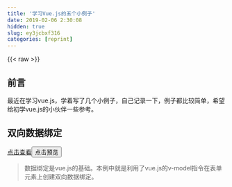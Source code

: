 ```yaml
---
title: '学习Vue.js的五个小例子' 
date: 2019-02-06 2:30:08
hidden: true
slug: ey3jcbxf316
categories: [reprint]
---
```


{{< raw >}}

                    
<h2 id="articleHeader0">前言</h2>
<p>最近在学习vue.js，学着写了几个小例子，自己记录一下，例子都比较简单，希望给初学vue.js的小伙伴一些参考。</p>
<h2 id="articleHeader1">双向数据绑定</h2>
<p><a href="https://jsfiddle.net/sunny_zhang/6yx0shkm/" rel="nofollow noreferrer" target="_blank">点击查看</a><button class="btn btn-xs btn-default ml10 preview" data-url="sunny_zhang/6yx0shkm/" data-typeid="0">点击预览</button></p>
<blockquote><p>数据绑定是vue.js的基础。本例中就是利用了vue.js的v-model指令在表单元素上创建双向数据绑定。</p></blockquote>
<div class="widget-codetool" style="display:none;">
      <div class="widget-codetool--inner">
      <span class="selectCode code-tool" data-toggle="tooltip" data-placement="top" title="" data-original-title="全选"></span>
      <span type="button" class="copyCode code-tool" data-toggle="tooltip" data-placement="top" data-clipboard-text="<!--这是我们的View-->
<div id=&quot;app&quot;>
    <p>"{{" message "}}"</p>
    <input type=&quot;text&quot; v-model=&quot;message&quot;/>
</div>

<script>
    // 这是我们的Model
    new Vue({
        el: '#app',
        data: {
            message:'Hello World!'
        }
    })
</script>" title="" data-original-title="复制"></span>
      <span type="button" class="saveToNote code-tool" data-toggle="tooltip" data-placement="top" title="" data-original-title="放进笔记"></span>
      </div>
      </div><pre class="hljs django"><code><span class="xml"><span class="hljs-comment">&lt;!--这是我们的View--&gt;</span>
<span class="hljs-tag">&lt;<span class="hljs-name">div</span> <span class="hljs-attr">id</span>=<span class="hljs-string">"app"</span>&gt;</span>
    <span class="hljs-tag">&lt;<span class="hljs-name">p</span>&gt;</span></span><span class="hljs-template-variable">"{{" message "}}"</span><span class="xml"><span class="hljs-tag">&lt;/<span class="hljs-name">p</span>&gt;</span>
    <span class="hljs-tag">&lt;<span class="hljs-name">input</span> <span class="hljs-attr">type</span>=<span class="hljs-string">"text"</span> <span class="hljs-attr">v-model</span>=<span class="hljs-string">"message"</span>/&gt;</span>
<span class="hljs-tag">&lt;/<span class="hljs-name">div</span>&gt;</span>

<span class="hljs-tag">&lt;<span class="hljs-name">script</span>&gt;</span><span class="actionscript">
    <span class="hljs-comment">// 这是我们的Model</span>
    <span class="hljs-keyword">new</span> Vue({
        el: <span class="hljs-string">'#app'</span>,
        data: {
            message:<span class="hljs-string">'Hello World!'</span>
        }
    })
</span><span class="hljs-tag">&lt;/<span class="hljs-name">script</span>&gt;</span></span></code></pre>
<p>将message绑定到文本框，当更改文本框的值时，<code>&lt;p&gt;"{{" message "}}"&lt;/p&gt;</code> 中的内容也会被更新。</p>
<h2 id="articleHeader2">导航切换</h2>
<p><a href="https://jsfiddle.net/sunny_zhang/6n33LgLq/" rel="nofollow noreferrer" target="_blank">点击查看</a><button class="btn btn-xs btn-default ml10 preview" data-url="sunny_zhang/6n33LgLq/" data-typeid="0">点击预览</button></p>
<blockquote><p>这里主要应用了vue.js的<a href="http://cn.vuejs.org/guide/list.html" rel="nofollow noreferrer" target="_blank">v-for</a>指令来渲染一个列表、<a href="http://cn.vuejs.org/guide/class-and-style.html" rel="nofollow noreferrer" target="_blank">v-bind</a>指令来绑定class以及<a href="http://cn.vuejs.org/guide/events.html" rel="nofollow noreferrer" target="_blank">v-on</a>指令来处理事件</p></blockquote>
<h2 id="articleHeader3">即时搜索</h2>
<p><a href="https://jsfiddle.net/sunny_zhang/hm6294p3/" rel="nofollow noreferrer" target="_blank">链接描述</a><button class="btn btn-xs btn-default ml10 preview" data-url="sunny_zhang/hm6294p3/" data-typeid="0">点击预览</button></p>
<blockquote><p>这个例子主要应用了vue.js的自定义过滤器，可以通过<code>Vue.filter()</code>注册一个全局过滤器，具体用法可以参考<a href="http://cn.vuejs.org/guide/custom-filter.html" rel="nofollow noreferrer" target="_blank">这里</a>，vue.js也提供了一些<a href="http://cn.vuejs.org/api/#%E8%BF%87%E6%BB%A4%E5%99%A8" rel="nofollow noreferrer" target="_blank">内置过滤器</a>。</p></blockquote>
<h2 id="articleHeader4">布局转换</h2>
<p><a href="https://jsfiddle.net/sunny_zhang/5c78vzx7/" rel="nofollow noreferrer" target="_blank">链接描述</a><button class="btn btn-xs btn-default ml10 preview" data-url="sunny_zhang/5c78vzx7/" data-typeid="0">点击预览</button></p>
<blockquote><p>本例应用了vue.js的<a href="http://cn.vuejs.org/guide/conditional.html" rel="nofollow noreferrer" target="_blank">v-if</a>指令进行了条件渲染，以及v-bind绑定class和v-on处理事件</p></blockquote>
<h2 id="articleHeader5">合计总价</h2>
<p><a href="https://jsfiddle.net/sunny_zhang/bj4duum6/" rel="nofollow noreferrer" target="_blank">链接描述</a><button class="btn btn-xs btn-default ml10 preview" data-url="sunny_zhang/bj4duum6/" data-typeid="0">点击预览</button></p>
<blockquote><p>这个例子类似购物车那种选中合计总价的功能，也是对各种指令以及数据绑定的综合应用吧。</p></blockquote>
<h2 id="articleHeader6">后记</h2>
<p>文章可能比较简单，只是分享了几个小例子，没有对vue.js的用法进行详细说明，大家可以看官方文档。有时间后面我也会分享更多vue.js的学习笔记。<br><strong>参考资料</strong><br><a href="http://cn.vuejs.org/" rel="nofollow noreferrer" target="_blank">vue.js中文文档</a><br><a href="http://www.tuicool.com/articles/qEnqyau" rel="nofollow noreferrer" target="_blank">五个小案例带你学习火热的Vue.js</a></p>

                
{{< /raw >}}

# 版权声明
本文资源来源互联网，仅供学习研究使用，版权归该资源的合法拥有者所有，

本文仅用于学习、研究和交流目的。转载请注明出处、完整链接以及原作者。

原作者若认为本站侵犯了您的版权，请联系我们，我们会立即删除！

## 原文标题
学习Vue.js的五个小例子

## 原文链接
[https://segmentfault.com/a/1190000006165434](https://segmentfault.com/a/1190000006165434)

